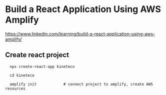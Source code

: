 # Build a React Application Using AWS Amplify
https://www.linkedin.com/learning/build-a-react-application-using-aws-amplify/





## Create react project
```
  npx create-react-app kineteco

  cd kineteco

  amplify init            # connect project to amplify, create AWS resources
```